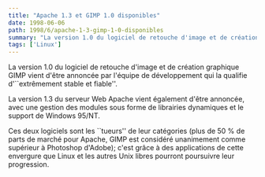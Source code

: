 ```yaml
---
title: "Apache 1.3 et GIMP 1.0 disponibles"
date: 1998-06-06
path: 1998/6/apache-1-3-gimp-1-0-disponibles
summary: "La version 1.0 du logiciel de retouche d'image et de création graphique GIMP vient d'être annoncée par l'équipe de développement qui la qualifie d'``extrêmement stable et fiable''."
tags: ['Linux']
---
```


<P>
La version 1.0 du logiciel de retouche d'image et de création graphique
GIMP vient d'être annoncée par l'équipe de développement qui la qualifie
d'``extrêmement stable et fiable''.
</P>

<P>
La version 1.3 du serveur Web Apache vient également d'être annoncée,
avec une gestion des modules sous forme de librairies dynamiques et le
support de Windows 95/NT.
</P>

<P>
Ces deux logiciels sont les ``tueurs'' de leur catégories (plus de 50 %
de parts de marché pour Apache, GIMP est considéré unanimement comme
supérieur à Photoshop d'Adobe); c'est grâce à des applications de cette
envergure que Linux et les autres Unix libres pourront poursuivre leur
progression.
</P>


